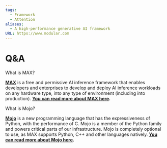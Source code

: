 ```yaml
---
tags:
  - Framework
  - Attention
aliases:
  - A high-performance generative AI framework
URL: https://www.modular.com
---
```

# Q&A

What is MAX?

[**MAX**](https://www.modular.com/max) is a free and permissive AI inference framework that enables developers and enterprises to develop and deploy AI inference workloads on any hardware type, into any type of environment (including into production). [**You can read more about MAX here**](https://docs.modular.com/max/)**.**

What is Mojo?

[**Mojo**](https://www.modular.com/mojo) is a new programming language that has the expressiveness of Python, with the performance of C. Mojo is a member of the Python family and powers critical parts of our infrastructure. Mojo is completely optional to use, as MAX supports Python, C++ and other languages natively. [**You can read more about Mojo here**](https://docs.modular.com/mojo/why-mojo)**.**